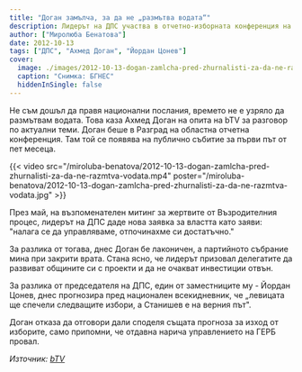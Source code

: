 ```yaml
---
title: "Доган замълча, за да не „размътва водата“"
description: Лидерът на ДПС участва в отчетно-изборната конференция на движението в Разград
author: ["Миролюба Бенатова"]
date: 2012-10-13
tags: ["ДПС", "Ахмед Доган", "Йордан Цонев"]
cover:
  image: ./images/2012-10-13-dogan-zamlcha-pred-zhurnalisti-za-da-ne-razmtva-vodata/cover.webp
  caption: "Снимка: БГНЕС"
  hiddenInSingle: false
---
```


Не съм дошъл да правя национални послания, времето не е узряло да размътвам водата. Това каза Ахмед Доган на опита на bTV за разговор по актуални теми. Доган беше в Разград на областна отчетна конференция. Там той се появява на публично събитие за първи път от пет месеца.

{{< video src="/miroluba-benatova/2012-10-13-dogan-zamlcha-pred-zhurnalisti-za-da-ne-razmtva-vodata.mp4" poster="/miroluba-benatova/2012-10-13-dogan-zamlcha-pred-zhurnalisti-za-da-ne-razmtva-vodata.jpg" >}}

През май, на възпоменателен митинг за жертвите от Възродителния процес, лидерът на ДПС даде нова заявка за властта като заяви: "налага се да управляваме, отпочинахме си достатъчно."

За разлика от тогава, днес Доган бе лаконичен, а партийното събрание мина при закрити врата. Стана ясно, че лидерът призовал делегатите да развиват общините си с проекти и да не очакват инвестиции отвън.

За разлика от председателя на ДПС, един от заместниците му - Йордан Цонев, днес прогнозира пред национален всекидневник, че „левицата ще спечели следващите избори, а Станишев е на верния път".

Доган отказа да отговори дали споделя същата прогноза за изход от изборите, само припомни, че отдавна нарича управлението на ГЕРБ провал.

*Източник: [bTV](https://btvnovinite.bg/bulgaria/politika/dogan-zamlcha-pred-zhurnalisti-za-da-ne-razmtva-vodata.html)*
